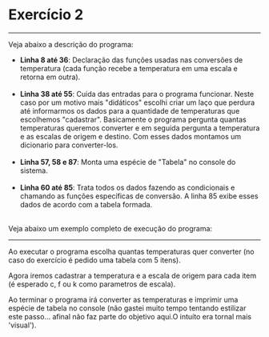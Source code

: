 <h1>Exercício 2</h1>

*****

<p>Veja abaixo a descrição do programa: </p>

<ul>
    <li><b>Linha 8 até 36</b>: Declaração das funções usadas nas conversões de temperatura (cada função recebe a temperatura em uma escala e retorna em outra).</li><br>
    <li><b>Linha 38 até 55</b>: Cuida das entradas para o programa funcionar. Neste caso por um motivo mais "didáticos" escolhi criar um laço que perdura até informarmos os dados para a quantidade de temperaturas que escolhemos "cadastrar". Basicamente o programa pergunta quantas temperaturas queremos converter e em seguida pergunta a temperatura e as escalas de origem e destino. Com esses dados montamos um dicionario para converter-los.</li><br>
    <li><b>Linha 57, 58 e 87</b>: Monta uma espécie de "Tabela" no console do sistema.</li><br>
    <li><b>Linha 60 até 85</b>: Trata todos os dados fazendo as condicionais e chamando as funções específicas de conversão. A linha 85 exibe esses dados de acordo com a tabela formada.</li><br>
</ul>

<p>Veja abaixo um exemplo completo de execução do programa:</p>

******

<p>Ao executar o programa escolha quantas temperaturas quer converter (no caso do exercício é pedido uma tabela com 5 itens). </p>


<p>Agora iremos cadastrar a temperatura e a escala de origem para cada item (é esperado c, f ou k como parametros de escala). </p>

<p>Ao terminar o programa irá converter as temperaturas e imprimir uma espécie de tabela no console (não gastei muito tempo tentando estilizar este passo... afinal não faz parte do objetivo aqui.O intuíto era tornal mais 'visual'). </p>

